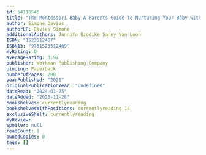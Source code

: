 ```yaml
---
id: 54110546
title: "The Montessori Baby A Parents Guide to Nurturing Your Baby with Love Respect and Understanding The Parents Guide to Montessori 2"
author: Simone Davies
authorLF: Davies Simone
additionalAuthors: Junnifa Uzodike Sanny Van Loon
ISBN: "1523512407"
ISBN13: "9781523512409"
myRating: 0
averageRating: 3.97
publisher: Workman Publishing Company
binding: Paperback
numberOfPages: 288
yearPublished: "2021"
originalPublicationYear: "undefined"
dateRead: "2024-01-25"
dateAdded: "2023-11-28"
bookshelves: currentlyreading
bookshelvesWithPositions: currentlyreading 14
exclusiveShelf: currentlyreading
myReview: 
spoiler: null
readCount: 1
ownedCopies: 0
tags: []
---
```


